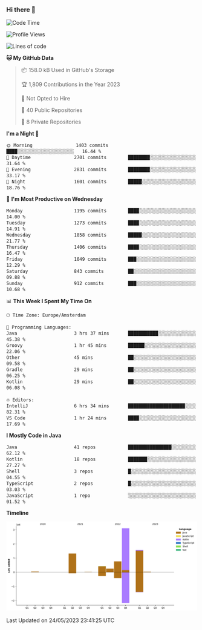 ### Hi there 👋


<!--START_SECTION:waka-->
![Code Time](http://img.shields.io/badge/Code%20Time-3%2C222%20hrs%2052%20mins-blue)

![Profile Views](http://img.shields.io/badge/Profile%20Views-3-blue)

![Lines of code](https://img.shields.io/badge/From%20Hello%20World%20I%27ve%20Written-7.5%20million%20lines%20of%20code-blue)

**🐱 My GitHub Data** 

> 📦 158.0 kB Used in GitHub's Storage 
 > 
> 🏆 1,809 Contributions in the Year 2023
 > 
> 🚫 Not Opted to Hire
 > 
> 📜 40 Public Repositories 
 > 
> 🔑 8 Private Repositories 
 > 
**I'm a Night 🦉** 

```text
🌞 Morning                1403 commits        ████░░░░░░░░░░░░░░░░░░░░░   16.44 % 
🌆 Daytime                2701 commits        ████████░░░░░░░░░░░░░░░░░   31.64 % 
🌃 Evening                2831 commits        ████████░░░░░░░░░░░░░░░░░   33.17 % 
🌙 Night                  1601 commits        █████░░░░░░░░░░░░░░░░░░░░   18.76 % 
```
📅 **I'm Most Productive on Wednesday** 

```text
Monday                   1195 commits        ████░░░░░░░░░░░░░░░░░░░░░   14.00 % 
Tuesday                  1273 commits        ████░░░░░░░░░░░░░░░░░░░░░   14.91 % 
Wednesday                1858 commits        █████░░░░░░░░░░░░░░░░░░░░   21.77 % 
Thursday                 1406 commits        ████░░░░░░░░░░░░░░░░░░░░░   16.47 % 
Friday                   1049 commits        ███░░░░░░░░░░░░░░░░░░░░░░   12.29 % 
Saturday                 843 commits         ██░░░░░░░░░░░░░░░░░░░░░░░   09.88 % 
Sunday                   912 commits         ███░░░░░░░░░░░░░░░░░░░░░░   10.68 % 
```


📊 **This Week I Spent My Time On** 

```text
🕑︎ Time Zone: Europe/Amsterdam

💬 Programming Languages: 
Java                     3 hrs 37 mins       ███████████░░░░░░░░░░░░░░   45.38 % 
Groovy                   1 hr 45 mins        ██████░░░░░░░░░░░░░░░░░░░   22.06 % 
Other                    45 mins             ██░░░░░░░░░░░░░░░░░░░░░░░   09.58 % 
Gradle                   29 mins             ██░░░░░░░░░░░░░░░░░░░░░░░   06.25 % 
Kotlin                   29 mins             ██░░░░░░░░░░░░░░░░░░░░░░░   06.08 % 

🔥 Editors: 
IntelliJ                 6 hrs 34 mins       █████████████████████░░░░   82.31 % 
VS Code                  1 hr 24 mins        ████░░░░░░░░░░░░░░░░░░░░░   17.69 % 
```

**I Mostly Code in Java** 

```text
Java                     41 repos            ████████████████░░░░░░░░░   62.12 % 
Kotlin                   18 repos            ███████░░░░░░░░░░░░░░░░░░   27.27 % 
Shell                    3 repos             █░░░░░░░░░░░░░░░░░░░░░░░░   04.55 % 
TypeScript               2 repos             █░░░░░░░░░░░░░░░░░░░░░░░░   03.03 % 
JavaScript               1 repo              ░░░░░░░░░░░░░░░░░░░░░░░░░   01.52 % 
```



**Timeline**

![Lines of Code chart](https://raw.githubusercontent.com/powercasgamer/powercasgamer/master/assets/bar_graph.png)


 Last Updated on 24/05/2023 23:41:25 UTC
<!--END_SECTION:waka-->
